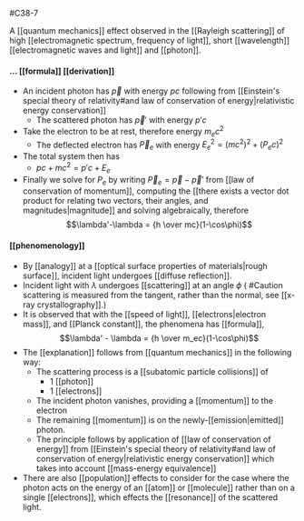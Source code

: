 #C38-7 

A [[quantum mechanics]] effect observed in the [[Rayleigh scattering]] of high [[electromagnetic spectrum, frequency of light]], short [[wavelength]] [[electromagnetic waves and light]] and [[photon]].

#### ... [[formula]] [[derivation]]
- An incident photon has $\vec{p}$ with energy $pc$ following from [[Einstein's special theory of relativity#and law of conservation of energy|relativistic energy conservation]]
	- The scattered photon has $\vec{p}'$ with energy $p'c$
- Take the electron to be at rest, therefore energy $m_ec^2$ 
	- The deflected electron has $\vec{P}_e$ with energy $E_e^2 = (mc^2)^2+(P_ec)^2$
- The total system then has
	- $pc+mc^2=p'c+E_e$
- Finally we solve for $P_e$ by writing $\vec{P}_e=\vec{p}-\vec{p}'$ from [[law of conservation of momentum]], computing the [[there exists a vector dot product for relating two vectors, their angles, and magnitudes|magnitude]] and solving algebraically, therefore 
$$\lambda'-\lambda = {h \over mc}(1-\cos\phi)$$


#### [[phenomenology]]
- By [[analogy]] at a [[optical surface properties of materials|rough surface]], incident light undergoes [[diffuse reflection]].
- Incident light with $\lambda$ undergoes [[scattering]] at an angle $\phi$ ( #Caution scattering is measured from the tangent, rather than the normal, see [[x-ray crystallography]].)
- It is observed that with the [[speed of light]], [[electrons|electron mass]], and [[Planck constant]], the phenomena has [[formula]], $$\lambda' - \lambda = {h \over m_ec}(1-\cos\phi)$$
- The [[explanation]] follows from [[quantum mechanics]] in the following way:
	- The scattering process is a [[subatomic particle collisions]] of
		- 1 [[photon]]
		- 1 [[electrons]]
	- The incident photon vanishes, providing a [[momentum]] to the electron
	- The remaining [[momentum]] is on the newly-[[emission|emitted]] photon.
	- The principle follows by application of [[law of conservation of energy]] from [[Einstein's special theory of relativity#and law of conservation of energy|relativistic energy conservation]] which takes into account [[mass-energy equivalence]]
- There are also [[population]] effects to consider for the case where the photon acts on the energy of an [[atom]] or [[molecule]] rather than on a single [[electrons]], which effects the [[resonance]] of the scattered light.